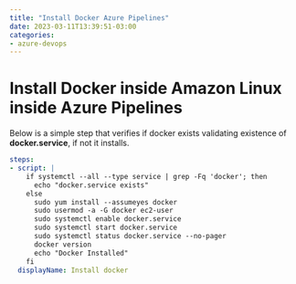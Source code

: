 ```yaml
---
title: "Install Docker Azure Pipelines"
date: 2023-03-11T13:39:51-03:00
categories: 
- azure-devops
---
```


# Install Docker inside Amazon Linux inside Azure Pipelines

Below is a simple step that verifies if docker exists validating existence of **docker.service**, if not it installs.

```yaml 
steps:
- script: |
    if systemctl --all --type service | grep -Fq 'docker'; then    
      echo "docker.service exists"
    else
      sudo yum install --assumeyes docker
      sudo usermod -a -G docker ec2-user
      sudo systemctl enable docker.service
      sudo systemctl start docker.service
      sudo systemctl status docker.service --no-pager
      docker version
      echo "Docker Installed"
    fi
  displayName: Install docker
```